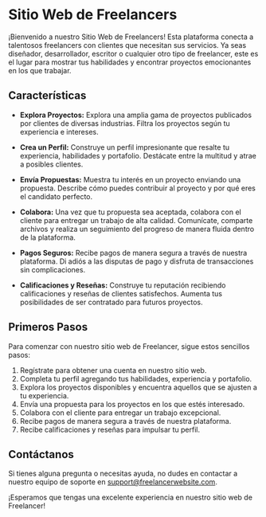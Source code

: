 # Sitio Web de Freelancers

¡Bienvenido a nuestro Sitio Web de Freelancers! Esta plataforma conecta a talentosos freelancers con clientes que necesitan sus servicios. Ya seas diseñador, desarrollador, escritor o cualquier otro tipo de freelancer, este es el lugar para mostrar tus habilidades y encontrar proyectos emocionantes en los que trabajar.


## Características

- **Explora Proyectos:** Explora una amplia gama de proyectos publicados por clientes de diversas industrias. Filtra los proyectos según tu experiencia e intereses.

- **Crea un Perfil:** Construye un perfil impresionante que resalte tu experiencia, habilidades y portafolio. Destácate entre la multitud y atrae a posibles clientes.

- **Envía Propuestas:** Muestra tu interés en un proyecto enviando una propuesta. Describe cómo puedes contribuir al proyecto y por qué eres el candidato perfecto.

- **Colabora:** Una vez que tu propuesta sea aceptada, colabora con el cliente para entregar un trabajo de alta calidad. Comunícate, comparte archivos y realiza un seguimiento del progreso de manera fluida dentro de la plataforma.

- **Pagos Seguros:** Recibe pagos de manera segura a través de nuestra plataforma. Di adiós a las disputas de pago y disfruta de transacciones sin complicaciones.

- **Calificaciones y Reseñas:** Construye tu reputación recibiendo calificaciones y reseñas de clientes satisfechos. Aumenta tus posibilidades de ser contratado para futuros proyectos.

## Primeros Pasos

Para comenzar con nuestro sitio web de Freelancer, sigue estos sencillos pasos:

1. Regístrate para obtener una cuenta en nuestro sitio web.
2. Completa tu perfil agregando tus habilidades, experiencia y portafolio.
3. Explora los proyectos disponibles y encuentra aquellos que se ajusten a tu experiencia.
4. Envía una propuesta para los proyectos en los que estés interesado.
5. Colabora con el cliente para entregar un trabajo excepcional.
6. Recibe pagos de manera segura a través de nuestra plataforma.
7. Recibe calificaciones y reseñas para impulsar tu perfil.

## Contáctanos

Si tienes alguna pregunta o necesitas ayuda, no dudes en contactar a nuestro equipo de soporte en support@freelancerwebsite.com.

¡Esperamos que tengas una excelente experiencia en nuestro sitio web de Freelancer!

































